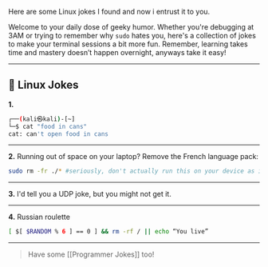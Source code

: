 Here are some Linux jokes I found and now i entrust it to you.

Welcome to your daily dose of geeky humor. Whether you're debugging at 3AM or trying to remember why `sudo` hates you, here's a collection of jokes to make your terminal sessions a bit more fun. Remember, learning takes time and mastery doesn’t happen overnight, anyways take it easy!

---

## 🐧 Linux Jokes

**1.**  
```bash
┌──(kali㉿kali)-[~]
└─$ cat "food in cans"
cat: can't open food in cans
```

---
**2.**
Running out of space on your laptop? Remove the French language pack:
```bash
sudo rm -fr ./* #seriously, don't actually run this on your device as it will forcefully and recursively remove all files and directories inside the current directory, including hidden files and subdirectories, using administrative privileges. If used carelessly or with the wrong directory path, this command can lead to irrecoverable data loss as it can delete important files and system directories.
```

---
**3.**
I'd tell you a UDP joke, but you might not get it.

---
**4.**
Russian roulette
```bash
[ $[ $RANDOM % 6 ] == 0 ] && rm -rf / || echo “You live”
```

---

>Have some [[Programmer Jokes]] too!